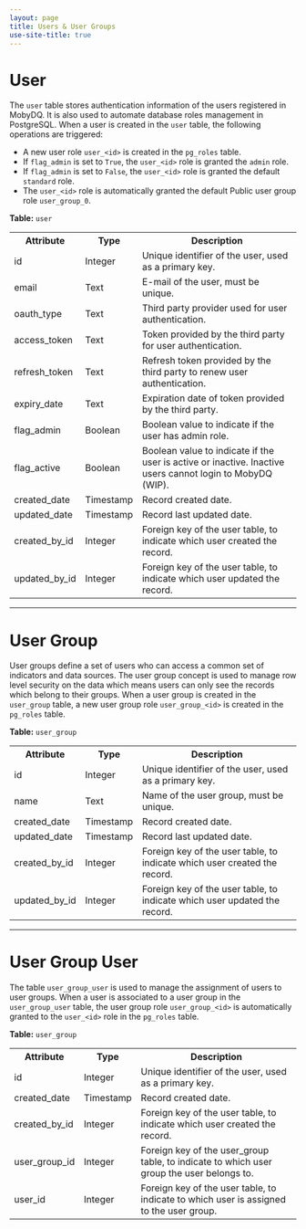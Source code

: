 ```yaml
---
layout: page
title: Users & User Groups
use-site-title: true
---
```



# User
The `user` table stores authentication information of the users registered in MobyDQ. It is also used to automate database roles management in PostgreSQL. When a user is created in the `user` table, the following operations are triggered:
* A new user role `user_<id>` is created in the `pg_roles` table.
* If `flag_admin` is set to `True`, the `user_<id>` role is granted the `admin` role.
* If `flag_admin` is set to `False`, the `user_<id>` role is granted the default `standard` role.
* The `user_<id>` role is automatically granted the default Public user group role `user_group_0`.

**Table:** `user`<br/>
<table>
  <tr>
    <th>Attribute</th><th>Type</th><th>Description</th>
  </tr>
  <tr>
    <td>id</td><td>Integer</td><td>Unique identifier of the user, used as a primary key.</td>
  </tr>
  <tr>
    <td>email</td><td>Text</td><td>E-mail of the user, must be unique.</td>
  </tr>
  <tr>
    <td>oauth_type</td><td>Text</td><td>Third party provider used for user authentication.</td>
  </tr>
  <tr>
    <td>access_token</td><td>Text</td><td>Token provided by the third party for user authentication.</td>
  </tr>
  <tr>
    <td>refresh_token</td><td>Text</td><td>Refresh token provided by the third party to renew user authentication.</td>
  </tr>
  <tr>
    <td>expiry_date</td><td>Text</td><td>Expiration date of token provided by the third party.</td>
  </tr>
  <tr>
    <td>flag_admin</td><td>Boolean</td><td>Boolean value to indicate if the user has admin role.</td>
  </tr>
  <tr>
    <td>flag_active</td><td>Boolean</td><td>Boolean value to indicate if the user is active or inactive. Inactive users cannot login to MobyDQ (WIP).</td>
  </tr>
  <tr>
    <td>created_date</td><td>Timestamp</td><td>Record created date.</td>
  </tr>
  <tr>
    <td>updated_date</td><td>Timestamp</td><td>Record last updated date.</td>
  </tr>
  <tr>
    <td>created_by_id</td><td>Integer</td><td>Foreign key of the user table, to indicate which user created the record.</td>
  </tr>
  <tr>
    <td>updated_by_id</td><td>Integer</td><td>Foreign key of the user table, to indicate which user updated the record.</td>
  </tr>
</table>


---


# User Group
User groups define a set of users who can access a common set of indicators and data sources. The user group concept is used to manage row level security on the data which means users can only see the records which belong to their groups. When a user group is created in the `user_group` table, a new user group role `user_group_<id>` is created in the `pg_roles` table.

**Table:** `user_group`<br/>
<table>
  <tr>
    <th>Attribute</th><th>Type</th><th>Description</th>
  </tr>
  <tr>
    <td>id</td><td>Integer</td><td>Unique identifier of the user, used as a primary key.</td>
  </tr>
  <tr>
    <td>name</td><td>Text</td><td>Name of the user group, must be unique.</td>
  </tr>
  <tr>
    <td>created_date</td><td>Timestamp</td><td>Record created date.</td>
  </tr>
  <tr>
    <td>updated_date</td><td>Timestamp</td><td>Record last updated date.</td>
  </tr>
  <tr>
    <td>created_by_id</td><td>Integer</td><td>Foreign key of the user table, to indicate which user created the record.</td>
  </tr>
  <tr>
    <td>updated_by_id</td><td>Integer</td><td>Foreign key of the user table, to indicate which user updated the record.</td>
  </tr>
</table>


---


# User Group User
The table `user_group_user` is used to manage the assignment of users to user groups. When a user is associated to a user group in the `user_group_user` table, the user group role `user_group_<id>` is automatically granted to the `user_<id>` role in the `pg_roles` table.

**Table:** `user_group`<br/>
<table>
  <tr>
    <th>Attribute</th><th>Type</th><th>Description</th>
  </tr>
  <tr>
    <td>id</td><td>Integer</td><td>Unique identifier of the user, used as a primary key.</td>
  </tr>
  <tr>
    <td>created_date</td><td>Timestamp</td><td>Record created date.</td>
  </tr>
  <tr>
    <td>created_by_id</td><td>Integer</td><td>Foreign key of the user table, to indicate which user created the record.</td>
  </tr>
  <tr>
    <td>user_group_id</td><td>Integer</td><td>Foreign key of the user_group table, to indicate to which user group the user belongs to.</td>
  </tr>
  <tr>
    <td>user_id</td><td>Integer</td><td>Foreign key of the user table, to indicate to which user is assigned to the user group.</td>
  </tr>
</table>
